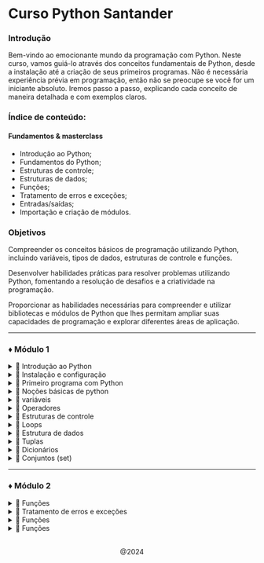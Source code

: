 # **Curso Python Santander**

### Introdução

Bem-vindo ao emocionante mundo da programação com Python. Neste curso, vamos guiá-lo através dos conceitos fundamentais de Python, desde a instalação até a criação de seus primeiros programas. Não é necessária experiência prévia em programação, então não se preocupe se você for um iniciante absoluto. Iremos passo a passo, explicando cada conceito de maneira detalhada e com exemplos claros. 

### **Índice de conteúdo**:
#### Fundamentos & masterclass
- Introdução ao Python;
- Fundamentos do Python;
- Estruturas de controle;
- Estruturas de dados;
- Funções;
- Tratamento de erros e exceções;
- Entradas/saídas;
- Importação e criação de módulos.

### **Objetivos**

Compreender os conceitos básicos de programação utilizando Python, incluindo variáveis, tipos de dados, estruturas de controle e funções.

Desenvolver habilidades práticas para resolver problemas utilizando Python, fomentando a resolução de desafios e a criatividade na programação.

Proporcionar as habilidades necessárias para compreender e utilizar bibliotecas e módulos de Python que lhes permitam ampliar suas capacidades de programação e explorar diferentes áreas de aplicação.

---

### ♦ Módulo 1
<details> 

---
<summary> 🔹 Introdução ao Python</summary> <br>
  
Python foi criado por Guido van Rossum, um programador holandês, no final dos anos 80 e início dos anos 90. 
A primeira versão do Python, a 0.9.0, foi lançada em 1991. Guido van Rossum nomeou a linguagem em homenagem 
ao grupo de comédia britânico Monty Python, do qual era um grande fã. 


Python foi projetado com o objetivo de ser uma linguagem fácil de ler e escrever, com uma sintaxe clara e 
concisa. Ao longo dos anos, evoluiu e ganhou popularidade até se tornar uma das linguagens de programação 
mais utilizadas no mundo. 

### *Caracteristicas*

**Aplicações**

Python é utilizado em uma ampla gama de aplicações e domínios, alguns exemplos são:

**Desenvolvimento Web**

Python é amplamente utilizado no desenvolvimento web backend, com frameworks populares como Django e Flask.

**Ciência de dados**

Python é a linguagem preferida para análise de dados e ciência de dados devido a bibliotecas como NumPy, Pandas e Matplotlib. 

**Inteligência Artificial e machine learning**

Python é a escolha principal para projetos de IA e machine learning, graças a bibliotecas como TensorFlow e Scikit-learn. 

**Automatização de tarefas** 
Python pode ser utilizado para automatizar tarefas repetitivas, como processamento de arquivos, web scraping e testes de software.

 
**Desenvolvimento de Jogos**
Python é utilizado no desenvolvimento de jogos simples, especialmente com bibliotecas como Pygame. 


### **Aplicações**

Python é utilizado em uma ampla gama de aplicações e domínios, alguns exemplos são:  
 
- **Desenvolvimento web**
  
  Python é amplamente utilizado no desenvolvimento web backend, com frameworks populares como Django e Flask.

- **Ciência de dados**
  
  Python é a linguagem preferida para análise de dados e ciência de dados devido a bibliotecas como NumPy, Pandas e Matplotlib. 

- **Inteligência artificial e machine learning**
  
  Python é a escolha principal para projetos de IA e machine learning, graças a bibliotecas como TensorFlow e Scikit-learn. 

- **Automatização de tarefas**
  
  Python pode ser utilizado para automatizar tarefas repetitivas, como processamento de arquivos, web scraping e testes de software.

- **Desenvolvimento de jogos**

  Python é utilizado no desenvolvimento de jogos simples, especialmente com bibliotecas como Pygame. 

</details>

<details>

---

<summary> 🔹 Instalação e configuração</summary>
  
Para começar a programar em Python, primeiro você deve baixar e instalar Python no seu computador. Siga estes passos: 

1. Vá ao site oficial do Python: https://www.python.org/downloads/Links.

2. Na seção "Download" você encontrará a última versão estável do Python. Selecione a versão adequada para o seu sistema operacional (Windows, macOS ou Linux).
3. Baixe o instalador do Python correspondente ao seu sistema operacional.
Uma vez baixado, execute o instalador. Certifique-se de marcar a opção "Add Python to PATH" durante o processo de instalação no Windows. Isso permitirá que você execute Python a partir da linha de comando.
4. Siga as instruções do instalador e espere a instalação ser concluída. 

## Configuração do ambiente de desenvolvimento

Um ambiente de desenvolvimento integrado (IDE) é uma ferramenta que facilita a escrita, execução e depuração de código. Embora você possa usar um editor de texto simples para escrever código Python, um IDE oferece recursos adicionais que melhoram a produtividade do desenvolvimento. 

Alguns IDEs populares para Python são: 

- PyCharm: é um IDE poderoso e completo desenvolvido pela JetBrains. Oferece funções avançadas, como autocompletar código, depuração, integração com sistemas de controle de versão e mais. 
  
- Visual Studio Code: é um editor de código desenvolvido pela Microsoft. Com a extensão de Python, se torna um IDE leve e versátil para o desenvolvimento de Python. 
  
- Sublime Text: é um editor de texto rápido e personalizável que suporta programação em Python através do uso de plugins. 

Outra alternativa é o uso de Jupyter Notebooks, uma aplicação web interativa que permite criar e compartilhar documentos que contêm código ao vivo, equações, visualizações e texto explicativo. É comumente usado em ciência de dados, análise e aprendizado de Python. 

Para usar Jupyter Notebook: 

Abra a linha de comando (Terminal no macOS/Linux ou Prompt de Comando no Windows). 
Execute o seguinte comando para instalar Jupyter Notebooks:
    
    pip install jupyter notebooks
    
Uma vez instalado, execute o seguinte comando para iniciar Jupyter Notebook:

    jupyter notebooks
    
Uma janela do navegador será aberta com a interface do Jupyter Notebook.
Clique em "New" e selecione "Python 3" para criar um novo caderno (notebook).

</details>

<details>

---

<summary> 🔹 Primeiro programa com Python</summary>

É uma tradição no mundo da programação começar com um programa simples chamado "Olá Mundo". Este programa simplesmente mostra a mensagem "Olá Mundo" na tela. 

- Abra seu IDE ou editor de texto preferido e crie um novo arquivo.
- Nomeie o arquivo como "ola_mundo.py". A extensão ".py" indica que é um arquivo de Python. 
- No arquivo, escreva o seguinte código:
  ~~~~ python
  print ("Olá, Mundo!")
  ~~~~
- Salve o arquivo e execute o programa. Se estiver utilizando um IDE, procure a opção "Run" ou "Execute". 
  
Você verá que a mensagem "Olá, Mundo!" é impressa na tela.


### **Conceitos básicos da sintaxe em Python**
Antes de mergulharmos em conceitos mais avançados, é importante familiarizar-se com alguns aspectos básicos da sintaxe do Python.

#### **Indentação**
No Python, a **indentação** (espaços ou tabulações no início de uma linha) é utilizada para delimitar blocos de código. Diferente de outras linguagens que utilizam chaves ou palavras-chave, o Python utiliza a indentação para determinar o escopo das declarações. Por exemplo: 
~~~python
if condition:
    # Bloco de código se a condição for verdadeira
    instrucao1
    instrucao2
else:
    # Bloco de código se a condição for falsa
    instrucao3
    instrucao4
~~~~

    ❗ É fundamental manter uma indentação consistente em todo o código para evitar erros de sintaxe.

### **Comentários**
Os comentários são linhas de texto no código que são ignoradas pelo interpretador do Python. Eles são utilizados para explicar ou documentar o código. No Python, os comentários de uma única linha começam com o símbolo 
#, enquanto os comentários de várias linhas são delimitados por três aspas """ . Por exemplo:

~~~~~ python
"# Este é um comentário de uma única linha"

"""
Este é um comentário
de várias linhas
"""
 ~~~~~

### **Sensibilidade a maiúsculas e minúsculas**
Python distingue entre maiúsculas e minúsculas. Portanto, **variável**, **Variável** e **VARIÁVEL** são consideradas variáveis diferentes.


### **Ponto e vírgula**
Diferente de outras linguagens, o Python não requer o uso de ponto e vírgula **(;)** ao final de cada instrução. No entanto, se você desejar escrever várias instruções em uma única linha, pode separá-las com um ponto e vírgula. Por exemplo:
~~~~ python
instrucao1; instrucao2; instrucao3
 ~~~~

### **Uso de parênteses**
Os parênteses são utilizados para agrupar expressões, definir funções e realizar chamadas a funções. Por exemplo:

~~~ python
resultado = (a + b) * c
~~~~


</details>




<details>

---

<summary> 🔹 Noções básicas de python </summary>



Em Python, os tipos de dados básicos são as categorias nas quais podemos classificar os valores que utilizamos em nossos programas. Compreender os diferentes tipos de dados é fundamental para trabalhar com variáveis e realizar operações em Python. Os tipos de dados básicos incluem:

### **Inteiros (int)**
Os números inteiros são aqueles que não têm parte decimal. Em Python, são representados simplesmente escrevendo o número sem aspas nem pontos decimais. Por exemplo:
~~~python
idade = 25
quantidade = 100
 ~~~

### **Flutuantes (float)**
Os números flutuantes, também conhecidos como números de ponto flutuante, são aqueles que têm uma parte decimal. Em Python, são representados utilizando um ponto para separar a parte inteira da parte decimal. Por exemplo:
~~~python
preço = 9.99
altura = 1.75
 ~~~

### **Cadeias de texto (strings)**
As cadeias de texto, ou simplesmente cadeias, são sequências de caracteres encerradas entre aspas simples ('...') ou duplas ("..."). São utilizadas para representar texto em Python. Por exemplo:
~~~python
nome = "Juan"
mensagem = '¡Hola, mundo!'
~~~
Você pode incluir caracteres especiais nas cadeias utilizando o caractere de escape \. Por exemplo, para incluir aspas dentro de uma cadeia, você pode usar \' ou \". Também pode utilizar a notação de tripla aspa ('''...''' ou """...""") para criar cadeias de várias linhas.

### **Booleanos**
Os valores booleanos representam os valores de verdade: True (verdadeiro) e False (falso). São comumente utilizados em expressões condicionais e operações lógicas. Por exemplo:
~~~python
é_maior_de_idade = True
tem_desconto = False
~~~
    ❗ Os valores booleanos em Python começam com uma letra maiúscula: True e False.


</details>




<details>

---

<summary> 🔹 variáveis </summary>



dados em nossos programas. Você pode pensar em uma variável como uma etiqueta à qual você atribui um valor específico. Em Python, não é necessário declarar o tipo de dados de uma variável com antecedência, pois o Python infere o tipo de dados automaticamente com base no valor atribuído.

### **Declaração e atribuição de variáveis**
As variáveis são contêineres que nos permitem armazenar e manipular dados em nossos programas. Para declarar e atribuir um valor a uma variável em Python, utilizamos o operador de atribuição =. O nome da variável vai à esquerda do operador, e o valor que você deseja atribuir vai à direita. Por exemplo:
~~~python
nome = "Juan"
idade = 25
altura = 1.75
é estudante = True
~~~~
No exemplo, declaramos e atribuímos valores às variáveis nome, idade, altura e é_estudante. O Python infere automaticamente o tipo de dados de cada variável com base no valor atribuído.

Você também pode atribuir o mesmo valor a várias variáveis em uma única linha usando o operador de atribuição múltipla:

    a = b = c = 10
Neste caso, as variáveis a, b e c terão o valor 10.

### **Regras para nomear variáveis**
Ao nomear variáveis em Python, é importante seguir algumas regras para manter um código legível e evitar erros:

Os nomes das variáveis só podem conter letras (a-z, A-Z), números (0-9) e sublinhados (_). Não podem começar com um número.

O Python diferencia maiúsculas de minúsculas, então nome e Nome são variáveis diferentes.

Não se pode usar palavras-chave reservadas do Python como nomes de variáveis (por exemplo, if, else, for, while, etc.).

Recomenda-se usar nomes descritivos para as variáveis, que indiquem claramente seu propósito: nome, idade, total_vendas, etc.

Seguindo essas regras, alguns exemplos de nomes de variáveis válidos são:

    idade
    nome_completo
    total_vendas
    _contador
E alguns exemplos de nomes de variáveis inválidos são:

    1idade   # Começa com um número
    nome-completo   # Usa um hífen em vez de um sublinhado
    if   # Palavra-chave reservada do Python
    

</details>



<details>

---

<summary> 🔹 Operadores </summary>



em variáveis e valores. Python fornece diferentes tipos de operadores para realizar operações aritméticas, comparações e operações lógicas.

### **Aritméticos**
Os operadores aritméticos são utilizados para realizar operações matemáticas básicas. Os principais operadores aritméticos em Python são:
~~~python
Soma (+): soma dois valores.

Subtração (-): subtrai o segundo valor do primeiro.

Multiplicação (*): multiplica dois valores.

Divisão (/): divide o primeiro valor pelo segundo e devolve um resultado de tipo flutuante.

Divisão inteira (//): divide o primeiro valor pelo segundo e devolve um resultado de tipo inteiro (a parte decimal é descartada).

Módulo (%): devolve o resto da divisão entre o primeiro valor e o segundo.

Exponenciação (**): eleva o primeiro valor à potência do segundo.
~~~~
Exemplos:
~~~python
a = 10
b = 3

soma = a + b   # 13
subtracao = a - b    # 7
multiplicacao = a * b    # 30
divisao = a / b   # 3.333333333
divisao_inteira = a // b   # 3
modulo = a % b   # 1
exponenciacao = a ** b   # 1000
~~~ 

### **De comparação**
Os operadores de comparação são utilizados para comparar dois valores e devolvem um valor booleano (True ou False) segundo o resultado da comparação. Os operadores de comparação em Python são:
~~~python
Igual a (==): devolve True se ambos os valores são iguais.

Diferente de (!=): devolve True se os valores são diferentes.

Maior que (>): devolve True se o primeiro valor é maior que o segundo.

Menor que (<): devolve True se o primeiro valor é menor que o segundo.

Maior ou igual que (>=): devolve True se o primeiro valor é maior ou igual que o segundo.

Menor ou igual que (<=): devolve True se o primeiro valor é menor ou igual que o segundo.
~~~
Exemplos:
~~~python
a = 10
b = 3


igual = a == b   # False
diferente = a != b   # True
maior que = a > b   # True
menor que = a < b   # False
maior ou igual = a >= b   # True
menor ou igual = a <= b   # False
~~~

### **Lógicos**
Os operadores lógicos são utilizados para combinar expressões condicionais e avaliar múltiplas condições. Os operadores lógicos em Python são:
~~~python
AND (and): devolve True se ambas as condições são verdadeiras.

OR (or): devolve True se ao menos uma das condições é verdadeira.

NOT (not): inverte o valor de uma condição, devolve True se a condição é falsa e False se a condição é verdadeira.
~~~
Exemplo:
~~~python
a = 10
b = 3

resultado_and = (a > 5) and (b < 5)   # True

resultado_or = (a > 15) or (b < 5)   # True

resultado_not = not (a > 5)   # False
~~~
Você pode utilizar esses operadores para realizar cálculos, tomar decisões baseadas em comparações e combinar condições lógicas em seus programas.

    ❗ Python segue as regras de precedência de operadores, onde certos operadores têm prioridade sobre outros. Em geral, a precedência segue a ordem: parênteses, exponenciação, multiplicação/divisão, soma/subtração, operadores de comparação e operadores lógicos. 

</details>




<details>

---

<summary> 🔹 Estruturas de controle </summary>


As 
tomar decisões e repetir blocos de código segundo certas condições.

### **Estruturas condicionais**
As estruturas condicionais nos permitem executar diferentes blocos de código segundo se cumpra ou não uma determinada condição. Em Python, as estruturas condicionais mais utilizadas são **if**, **if-else** e **if-elif-else**.

### **IF**
A estrutura if é utilizada para executar um bloco de código se uma condição for verdadeira. A sintaxe básica é a seguinte:
~~~python
if condicao:
   # Bloco de código a executar se a condição for verdadeira
   instruções
~~~
Exemplo:
~~~python
idade = 18

if idade >= 18:
   print ("Você é maior de idade.")
~~~
    Neste exemplo, se a variável idade for maior ou igual a 18, será executado o bloco de código dentro do if e será impressa a mensagem "Você é maior de idade."

### **IF-ELSE**
A estrutura if-else nos permite especificar um bloco de código alternativo que será executado se a condição do if for falsa. A sintaxe básica é a seguinte:
~~~python
idade = 15

if idade >= 18:
   print ("Você é maior de idade.")

else:
   print ("Você é menor de idade.")
~~~
    Neste exemplo, se a variável idade for maior ou igual a 18, será executado o bloco de código dentro do if e será impressa a mensagem "Você é maior de idade." Caso contrário, será executado o bloco de código dentro do else e será impressa a mensagem "Você é menor de idade."

### **IF-ELIF-ELSE**
A estrutura if-elif-else nos permite especificar múltiplas condições e blocos de código alternativos. A sintaxe básica é a seguinte:
~~~python
if condicao1:

   # Bloco de código a executar se a condicao1 for verdadeira
   instruções

elif condicao2:

   # Bloco de código a executar se a condicao2 for verdadeira
   instruções

else:

   # Bloco de código a executar se nenhuma condição anterior for verdadeira
   instruções
~~~
Exemplo:
~~~python
nota = 85

if nota >= 90:
   print ("Excelente")

elif nota >= 80:
   print ("Muito bom")

elif nota >= 70:
   print ("Bom")

else:
   print ("Precisa melhorar")
~~~
    Neste exemplo, são avaliadas múltiplas condições em ordem. Se a variável nota for maior ou igual a 90, será impresso "Excelente". Se não se cumprir a primeira condição, mas nota for maior ou igual a 80, será impresso "Muito bom". Se não se cumprirem as condições anteriores, mas nota for maior ou igual a 70, será impresso "Bom". Se nenhuma das condições anteriores for verdadeira, será executado o bloco else e será impresso "Precisa melhorar".

</details>




<details>

---

<summary> 🔹 Loops</summary>



Python, os loops mais comuns são for e while.

#### **For**
O loop for é utilizado para iterar sobre uma sequência (como uma lista, uma tupla ou uma string) ou qualquer objeto iterável. A sintaxe básica é a seguinte:

for variável in sequência:

    # Bloco de código a repetir
    instruções
Exemplo:
~~~ python
frutas = ["maçã", "banana", "laranja"]

for fruta in frutas:
    print(fruta)
~~~~
    Neste exemplo, o loop for itera sobre a lista frutas. Em cada iteração, a variável fruta assume o valor de um elemento da lista, e o bloco de código dentro do loop é executado. Neste caso, cada fruta é impressa em uma linha separada.

#### **While**
O loop while é utilizado para repetir um bloco de código enquanto uma condição for verdadeira. A sintaxe básica é a seguinte:

    while condição:

    # Bloco de código a repetir
    instruções
Exemplo:
~~~~ python
contador = 0

while contador < 5:

    print(contador)
    contador += 1
~~~~
    Neste exemplo, o loop while é executado enquanto a variável contador for menor que 5. Em cada iteração, o valor de contador é impresso e depois incrementado em 1 pela instrução contador += 1. O loop será interrompido quando contador atingir o valor de 5.

É importante ter cuidado ao usar o loop while, pois, se a condição nunca se tornar falsa, o loop será executado indefinidamente, o que é conhecido como um loop infinito.

**Controle de loops**

Python fornece algumas instruções especiais para controlar o fluxo de execução dentro dos loops:

Break
A instrução break é utilizada para sair prematuramente de um loop, independentemente da condição. Quando um break é encontrado, o loop é interrompido e o fluxo de execução continua com a próxima instrução fora do loop.
~~~~ python
contador = 0

while True:

    print(contador)
    contador += 1

    if contador == 5:
        break
~~~~

    Neste exemplo, o loop while é executado indefinidamente devido à condição True. No entanto, dentro do loop é utilizada uma estrutura condicional if para verificar se contador é igual a 5. Quando essa condição é satisfeita, a instrução break é executada, fazendo com que o loop seja interrompido e o fluxo de execução continue com a próxima instrução fora do loop.

#### **Continue**

A instrução continue é utilizada para pular o restante do bloco de código dentro de um loop e passar para a próxima iteração.

Exemplo:
~~~~ python
for i in range(10):

    if i % 2 == 0:
        continue
    print(i)

~~~~

    Neste exemplo, o loop for itera sobre os números de 0 a 9 utilizando a função range(). Dentro do loop, verifica-se se o número é divisível por 2 utilizando o operador de módulo %. Se o número for divisível por 2 (ou seja, se for par), a instrução continue é executada, fazendo com que o restante do bloco de código seja pulado e passando para a próxima iteração do loop. Como resultado, apenas os números ímpares serão impressos.


#### **Pass**
A instrução pass é uma operação nula que não faz nada. É utilizada como um marcador de posição quando uma instrução é sintaticamente necessária, mas nenhuma ação é desejada.

Exemplo:
~~~~ python
for i in range(5):
    pass
~~~~
    Neste exemplo, o loop for itera sobre os números de 0 a 4, mas nenhuma ação é realizada dentro do loop devido à instrução pass. Isso pode ser útil quando se está desenvolvendo um programa e se deseja reservar um bloco de código para implementá-lo mais tarde.

 ### Conclusão
As estruturas de controle são ferramentas poderosas que nos permitem controlar o fluxo de execução de nossos programas. Com as estruturas condicionais (if, if-else, if-elif-else) podemos tomar decisões baseadas em condições, enquanto que com os loops (for, while) podemos repetir blocos de código várias vezes. Além disso, as instruções break, continue e pass nos fornecem um controle adicional sobre o comportamento dos loops.


</details>




<details>

---

<summary> 🔹 Estrutura de dados</summary>



maneira eficiente em nossos programas. Python fornece várias estruturas de dados integradas, como listas, tuplas, dicionários e conjuntos, cada uma com suas próprias características e usos.

#### **Listas**
Uma lista é uma estrutura de dados mutável e ordenada que permite armazenar uma coleção de elementos. Os elementos de uma lista podem ser de diferentes tipos de dados e são encerrados entre colchetes [], separados por vírgulas.

 
##### **Criação e acesso**
Para criar uma lista, simplesmente encerre os elementos entre colchetes:
~~~~ python
    frutas = ["maçã", "banana", "laranja"]
~~~~ 

Para acessar os elementos de uma lista, utilize o índice do elemento entre colchetes. Os índices começam a **partir de 0**.

~~~~ python
print(frutas[0])  # Imprime "maçã"
print(frutas[1])  # Imprime "banana"
print(frutas[2])  # Imprime "laranja"
~~~~

Você também pode acessar os elementos a partir do final da lista utilizando índices negativos. O índice -1 representa o último elemento, -2 representa o penúltimo, e assim por diante.

~~~~ python
print(frutas[-1])  # Imprime "laranja"
print(frutas[-2])  # Imprime "banana"
print(frutas[-3])  # Imprime "maçã"
~~~~

#### **Métodos de listas**
As listas em Python têm vários métodos incorporados que nos permitem manipular e modificar os elementos da lista. Alguns métodos comuns são:

- append(elemento): adiciona um elemento ao final da lista.
- insert(indice, elemento): insere um elemento em uma posição específica da lista.
- remove(elemento): remove a primeira ocorrência de um elemento na lista.
- pop(indice): remove e retorna o elemento em uma posição específica da lista.
- sort(): ordena os elementos da lista em ordem ascendente.
- reverse(): inverte a ordem dos elementos na lista.
  
Exemplo:
~~~~ python
frutas = ["maçã", "banana", "laranja"]

frutas.append("pera")
print(frutas)  # Imprime ["maçã", "banana", "laranja", "pera"]

frutas.insert(1, "uva")
print(frutas)  # Imprime ["maçã", "uva", "banana", "laranja", "pera"]

frutas.remove("banana")
print(frutas)  # Imprime ["maçã", "uva", "laranja", "pera"]

fruta_removida = frutas.pop(2)
print(frutas)  # Imprime ["maçã", "uva", "pera"]
print(fruta_removida)  # Imprime "laranja"

frutas.sort()
print(frutas)  # Imprime ["maçã", "pera", "uva"]

frutas.reverse()
print(frutas)  # Imprime ["uva", "pera", "maçã"]
~~~~

#### **Listas de compreensão**
As listas de compreensão são uma forma concisa de criar novas listas baseadas em uma sequência existente. Permitem filtrar e transformar os elementos de uma lista em uma única linha de código.
~~~~ python
    nova_lista = [expressão for elemento in sequência if condição]
~~~~ 
Exemplo:
~~~~ python
    números = [1, 2, 3, 4, 5]
    quadrados = [x ** 2 for x in números if x % 2 == 0]
    print(quadrados)  # Imprime [4, 16]
~~~~
    Neste exemplo, é criada uma nova lista chamada quadrados, que contém os quadrados dos números pares da lista números. A expressão x ** 2 eleva cada elemento ao quadrado, e a condição if x % 2 == 0 filtra apenas os números pares.

</details>

<details>

---

<summary> 🔹 Tuplas</summary>



armazenar uma coleção de elementos. Os elementos de uma tupla são encerrados entre parênteses (), separados por vírgulas.
 
#### **Criação e acesso**
Para criar uma tupla, encerre os elementos entre parênteses:

~~~~ python
    ponto = (3, 4)
~~~~ 

Para acessar os elementos de uma tupla, utilize o índice do elemento entre colchetes, similar às listas:

~~~python
print(ponto[0])  # Imprime 3

print(ponto[1])  # Imprime 4
~~~

Ao contrário das listas, as tuplas são imutáveis, o que significa que não podem ser modificadas uma vez criadas. Não se pode adicionar, eliminar ou alterar elementos em uma tupla existente.

As tuplas são úteis quando você precisa armazenar uma coleção de elementos que não devem ser modificados, como coordenadas ou dados de configuração.

#### **Métodos de tuplas**
Embora as tuplas sejam imutáveis, Python fornece vários métodos úteis para trabalhar com elas:

- count(elemento): devolve o número de vezes que um elemento aparece na tupla. 
  
- index(elemento): devolve o índice da primeira aparição de um elemento na tupla. Opcionalmente, pode-se especificar o início e fim da busca. 
  
- len(tupla): embora não seja um método de tupla propriamente dito, esta função incorporada devolve o comprimento da tupla.

~~~~ python
minha_tupla = (1, 2, 3, 2, 4, 2)

print (minha_tupla.index(2))   # Saída: 1

print (minha_tupla.index(2, 2))   #Saída: 3

print (minha_tupla.index(2, 2, 4))   #Saída: 3
~~~~


</details>

<details>

---

<summary> 🔹 Dicionários </summary>

Um dicionário é uma estrutura de dados mutável e não ordenada que permite armazenar pares de chave-valor. Cada elemento em um dicionário consiste em uma chave única e seu valor correspondente. Os dicionários são delimitados por chaves {}, e os pares chave-valor são separados por vírgulas.

#### **Criação e acesso**
Para criar um dicionário, utilize chaves e separe as chaves e valores com dois pontos.

~~~ python
    pessoa = {"nome": "João", "idade": 25, "cidade": "Madri"}
~~~
Para acessar os valores de um dicionário, utilize a chave correspondente entre colchetes:

~~~python
print(pessoa["nome"])  # Imprime "João"
print(pessoa["idade"])    # Imprime 25
print(pessoa["cidade"])  # Imprime "Madri"
~~~

Você também pode utilizar o método **get()** para obter o valor de uma chave. Se a chave não existir, retorna um valor padrão (por padrão, None).

#### **Métodos de dicionários**
Os dicionários em Python têm vários métodos incorporados para manipular e acessar os elementos. Alguns métodos comuns são:

- keys(): retorna uma visualização de todas as chaves do dicionário.
  
- values(): retorna uma visualização de todos os valores do dicionário.
  
- items(): retorna uma visualização de todos os pares chave-valor do dicionário.
  
- update(outro_dicionario): atualiza o dicionário com os pares chave-valor de outro dicionário.
  
Exemplo:

~~~python
pessoa = {"nome": "João", "idade": 25, "cidade": "Madri"}

print(pessoa.keys())    # Imprime dict_keys(["nome", "idade", "cidade"])
print(pessoa.values())  # Imprime dict_values(["João", 25, "Madri"])
print(pessoa.items())   # Imprime dict_items([("nome", "João"), ("idade", 25), ("cidade", "Madri")])

pessoa.update({"profissao": "Engenheiro"})
print(pessoa)  # Imprime {"nome": "João", "idade": 25, "cidade": "Madri", "profissao": "Engenheiro"}
~~~

</details>

<details>

---

<summary> 🔹 Conjuntos (set) </summary>

Um conjunto é uma estrutura de dados mutável e não ordenada que permite armazenar uma coleção de elementos únicos. Os conjuntos são delimitados por chaves {} ou são criados utilizando a função set().

### **Criação e operações básicas**

Para criar um conjunto, utilize chaves ou a função set():
~~~~ python 
frutas = {"maçã", "banana", "laranja"}
numeros = set([1, 2, 3, 4, 5])
~~~~

Os conjuntos suportam operações matemáticas de conjuntos, como a união (|), a interseção (&), a diferença (-) e a diferença simétrica (^).

~~~~ python
conjunto1 = {1, 2, 3}
conjunto2 = {3, 4, 5} 

uniao = conjunto1 | conjunto2

print(uniao)  # Imprime {1, 2, 3, 4, 5}

intersecao = conjunto1 & conjunto2
print(intersecao)  # Imprime {3}

diferenca = conjunto1 - conjunto2
print(diferenca)  # Imprime {1, 2}

diferenca_simetrica = conjunto1 ^ conjunto2
print(diferenca_simetrica)  # Imprime {1, 2, 4, 5}
~~~~

### **Métodos de conjuntos**
Os conjuntos em Python têm vários métodos incorporados para manipular e acessar os elementos. Alguns métodos comuns são:

- add(elemento): adiciona um elemento ao conjunto.
  
- remove(elemento): remove um elemento do conjunto. Se o elemento não existir, gera um erro.
  
- discard(elemento): remove um elemento do conjunto se estiver presente. Se o elemento não existir, não faz nada.
  
- clear(): remove todos os elementos do conjunto.

Exemplo:

~~~~ python
frutas = {"maçã", "banana", "laranja"}

frutas.add("pera")
print(frutas)  # Imprime {"maçã", "banana", "laranja", "pera"}

frutas.remove("banana")
print(frutas)  # Imprime {"maçã", "laranja", "pera"}

frutas.discard("uva")
print(frutas)  # Imprime {"maçã", "laranja", "pera"}

frutas.clear()
print(frutas)  # Imprime set()
~~~~ 

As estruturas de dados em Python nos oferecem grande flexibilidade e potência para armazenar e manipular dados em nossos programas. As listas são úteis para coleções ordenadas e mutáveis, as tuplas para coleções ordenadas e imutáveis, os dicionários para armazenar pares de chave valor e os conjuntos para coleções não ordenadas de elementos únicos.

</details>

---
### ♦ Módulo 2

<details>

--- 

<summary> 🔹 Funções </summary>

As funções são blocos de código reutilizáveis que nos permitem encapsular tarefas específicas e executá-las quando necessário. As funções nos ajudam a organizar nosso código, evitar a repetição e fazer com que nossos programas sejam mais modulares e fáceis de manter.
 
### **Definição e chamada de funções**
Para definir uma função em Python, utilizamos a palavra-chave def seguida do nome da função e parênteses. Opcionalmente, podemos especificar parâmetros dentro dos parênteses. O bloco de código da função é indentado após os dois pontos.

Para chamar uma função, simplesmente escrevemos o nome da função seguido de parênteses:

~~~~ python
def saudacao():
    print("Olá, mundo!")

saudacao()  # Imprime "Olá, mundo!"
~~~~ 

### **Parâmetros e argumentos**

As funções podem aceitar parâmetros, que são valores que são passados para a função quando ela é chamada. Os parâmetros são especificados dentro dos parênteses na definição da função.

~~~~ python
def saudacao(nome):
    print(f"Olá, {nome}!")
Ao chamar a função, fornecemos os argumentos correspondentes aos parâmetros:

saudacao("João")  # Imprime "Olá, João!"
saudacao("Maria")  # Imprime "Olá, Maria!"
~~~~ 

### **Valores de retorno**
As funções podem retornar valores usando a palavra-chave return. O valor de retorno pode ser usado pelo código que chama a função.

~~~~ python
def soma(a, b):
    return a + b

resultado = soma(3, 4)
print(resultado)  # Imprime 7
~~~~  

### **Funções anônimas (lambda)**

Python permite criar funções anônimas ou funções lambda, que são funções sem nome definidas em uma única linha. São comumente usadas para funções pequenas e concisas.

~~~~ python
quadrado = lambda x: x ** 2
print(quadrado(5))  # Imprime 25
~~~~ 

### **Escopo das variáveis (local vs. global)**

As variáveis definidas dentro de uma função têm um escopo local, o que significa que só são acessíveis dentro da função. Por outro lado, as variáveis definidas fora de qualquer função têm um escopo global e podem ser acessadas de qualquer parte do programa.

~~~~ python
def funcao():
    variavel_local = 10
    print(variavel_local)  # Acessível dentro da função

variavel_global = 20

def funcao2():
    print(variavel_global)  # Acessível de qualquer lugar

funcao()  # Imprime 10
funcao2()  # Imprime 20
print(variavel_global)  # Imprime 20
print(variavel_local)  # Gera um erro, a variável não está definida neste escopo.
~~~~ 

### **Funções definidas pelo usuário**
 
- ### **Documentação de funções (docstrings)**

É uma boa prática documentar nossas funções utilizando docstrings. Os docstrings são cadeias de texto que descrevem o propósito, os parâmetros e o valor de retorno de uma função. São colocados imediatamente após a definição da função e são encerrados entre aspas duplas triplas.

~~~~ python
def area_retangulo(base, altura):
    """
    Calcula a área de um retângulo.

    Args:
        base (float): A base do retângulo.
        altura (float): A altura do retângulo.


    Returns:
        float: A área do retângulo.
    """
    return base * altura
~~~~ 

- ### **Funções com número variável de argumentos**

Python permite definir funções que aceitem um número variável de argumentos. Isso é feito utilizando o operador * antes do nome do parâmetro.

~~~~ python
def soma_variavel(*numeros):
    total = 0
    for numero in numeros:
        total += numero
    return total

print(soma_variavel(1, 2, 3))  # Imprime 6
print(soma_variavel(4, 5, 6, 7))  # Imprime 22
~~~~ 

As funções são uma ferramenta fundamental na programação e nos permitem estruturar e modularizar nosso código. Com a capacidade de definir funções personalizadas, podemos encapsular tarefas específicas e reutilizá-las em diferentes partes do nosso programa.

Além das funções definidas pelo usuário, Python também fornece uma ampla gama de funções incorporadas que podemos utilizar diretamente, como **print(), len(), range()**, entre outras.

</details>

<details>

---

<summary> 🔹 Tratamento de erros e exceções </summary>

Quando escrevemos programas, é comum nos depararmos com situações inesperadas ou erros durante a execução. Python fornece um mecanismo para lidar com esses erros de maneira controlada utilizando o tratamento de exceções. Isso nos permite capturar e lidar com erros específicos sem que o programa pare abruptamente.

### **Erros comuns em Python**
Antes de mergulharmos no tratamento de exceções, vejamos alguns erros comuns que você pode encontrar em Python:
- **Erro de sintaxe (SyntaxError)**
  - Ocorre quando o código não segue as regras de sintaxe do Python, como esquecer dois pontos após uma declaração de função ou um loop.
    ~~~~~ python
    def minha_funcao() # Faltam os dois pontos
        print("Olá")
    ~~~~~ 

- **Erro de nome (NameError)**
  - Ocorre quando se faz referência a uma variável ou função que não foi definida.
    ~~~~~ python
    print(variavel_nao_definida) 
    ~~~~~ 

- **Erro de tipo (TypeError)**
  - Ocorre quando se realiza uma operação com tipos de dados incompatíveis, como tentar somar um número e uma string.
    ~~~~~ python
    resultado = 5 + "10"
    ~~~~~

- **Erro de índice (IndexError)** 
  - Ocorre quando se tenta acessar um índice fora do intervalo válido de uma lista ou sequência.
    ~~~~~ python
    lista = [1, 2, 3]
    print(lista[3])  # O índice 3 está fora do intervalo
    ~~~~~ 

Estes são apenas alguns exemplos de erros comuns. Quando ocorre um erro, Python gera uma exceção e exibe uma mensagem de erro que inclui o tipo de exceção e uma descrição do problema.

</details>

<details>

--- 

<summary> 🔹 Funções </summary>

</details>

<details>
<summary> 🔹 Funções </summary>

</details>


<br>

<p style: align="center">
@2024
</p>